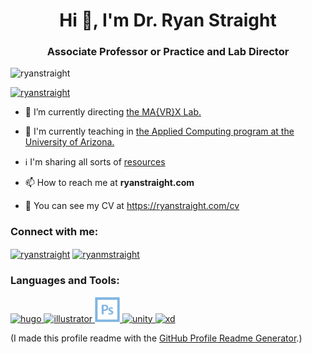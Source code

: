<h1 align="center">Hi 👋, I'm Dr. Ryan Straight</h1>
<h3 align="center">Associate Professor or Practice and Lab Director</h3>

<p align="left"> <img src="https://komarev.com/ghpvc/?username=ryanstraight&label=Profile%20views&color=0e75b6&style=flat" alt="ryanstraight" /> </p>

<p align="left"> <a href="https://github.com/ryo-ma/github-profile-trophy"><img src="https://github-profile-trophy.vercel.app/?username=ryanstraight" alt="ryanstraight" /></a> </p>

- 🔭 I’m currently directing [the MA{VR}X Lab.](https://github.com/mavrxlab/)

- 🏫 I'm currently teaching in [the Applied Computing program at the University of Arizona.](https://github.com/UAAppComp/)

- ℹ I'm sharing all sorts of [resources](https://github.com/ryanstraight/resources/)

- 📫 How to reach me at **ryanstraight.com**

- 📃 You can see my CV at <https://ryanstraight.com/cv>

<h3 align="left">Connect with me:</h3>
<p align="left">
<a href="https://twitter.com/ryanstraight" target="blank"><img align="center" src="https://raw.githubusercontent.com/rahuldkjain/github-profile-readme-generator/master/src/images/icons/Social/twitter.svg" alt="ryanstraight" height="30" width="40" /></a>
<a href="https://linkedin.com/in/ryanmstraight" target="blank"><img align="center" src="https://raw.githubusercontent.com/rahuldkjain/github-profile-readme-generator/master/src/images/icons/Social/linked-in-alt.svg" alt="ryanmstraight" height="30" width="40" /></a>
</p>

<h3 align="left">Languages and Tools:</h3>
<p align="left"> <a href="https://gohugo.io/" target="_blank"> <img src="https://api.iconify.design/logos-hugo.svg" alt="hugo" width="40" height="40"/> </a> <a href="https://www.adobe.com/in/products/illustrator.html" target="_blank"> <img src="https://www.vectorlogo.zone/logos/adobe_illustrator/adobe_illustrator-icon.svg" alt="illustrator" width="40" height="40"/> </a> <a href="https://www.photoshop.com/en" target="_blank"> <img src="https://raw.githubusercontent.com/devicons/devicon/master/icons/photoshop/photoshop-line.svg" alt="photoshop" width="40" height="40"/> </a> <a href="https://unity.com/" target="_blank"> <img src="https://www.vectorlogo.zone/logos/unity3d/unity3d-icon.svg" alt="unity" width="40" height="40"/> </a> <a href="https://www.adobe.com/products/xd.html" target="_blank"> <img src="https://cdn.worldvectorlogo.com/logos/adobe-xd.svg" alt="xd" width="40" height="40"/> </a> </p>

(I made this profile readme with the [GitHub Profile Readme Generator](https://rahuldkjain.github.io/gh-profile-readme-generator/).)

